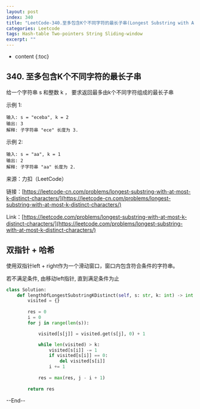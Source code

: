 ```yaml
---
layout: post
index: 340
title: "LeetCode-340.至多包含K个不同字符的最长子串(Longest Substring with At Most K Distinct Characters)"
categories: Leetcode
tags: Hash-table Two-pointers String Sliding-window
excerpt: ""
---
```


* content
{:toc}

## 340. 至多包含K个不同字符的最长子串

给一个字符串 s 和整数 k ， 要求返回最多由k个不同字符组成的最长子串

示例 1:

```
输入: s = "eceba", k = 2
输出: 3
解释: 子字符串 "ece" 长度为 3.
```

示例 2:

```
输入: s = "aa", k = 1
输出: 2
解释: 子字符串 "aa" 长度为 2.
```

来源：力扣（LeetCode）

链接：[https://leetcode-cn.com/problems/longest-substring-with-at-most-k-distinct-characters/](https://leetcode-cn.com/problems/longest-substring-with-at-most-k-distinct-characters/)

Link：[https://leetcode.com/problems/longest-substring-with-at-most-k-distinct-characters/](https://leetcode.com/problems/longest-substring-with-at-most-k-distinct-characters/)



## 双指针 + 哈希

使用双指针left + right作为一个滑动窗口，窗口内包含符合条件的字符串。

若不满足条件, 由移动left指针, 直到满足条件为止

```python
class Solution:
    def lengthOfLongestSubstringKDistinct(self, s: str, k: int) -> int:
        visited = {}
        
        res = 0
        i = 0
        for j in range(len(s)): 

            visited[s[j]] = visited.get(s[j], 0) + 1

            while len(visited) > k:
                visited[s[i]] -= 1
                if visited[s[i]] == 0:
                    del visited[s[i]]
                i += 1
                        
            res = max(res, j - i + 1)
            
        return res
```

--End--


